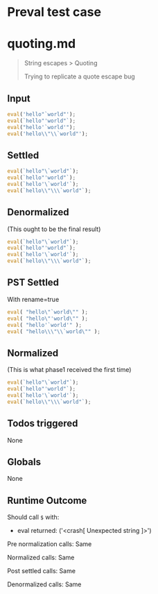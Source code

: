# Preval test case

# quoting.md

> String escapes > Quoting
>
> Trying to replicate a quote escape bug

## Input

`````js filename=intro
eval('hello"`world"');
eval(`hello"'world"`);
eval("hello'`world'");
eval('hello\\"\\`world"');
`````


## Settled


`````js filename=intro
eval(`hello"\`world"`);
eval(`hello"'world"`);
eval(`hello'\`world'`);
eval(`hello\\"\\\`world"`);
`````


## Denormalized
(This ought to be the final result)

`````js filename=intro
eval(`hello"\`world"`);
eval(`hello"'world"`);
eval(`hello'\`world'`);
eval(`hello\\"\\\`world"`);
`````


## PST Settled
With rename=true

`````js filename=intro
eval( "hello\"`world\"" );
eval( "hello\"'world\"" );
eval( "hello'`world'" );
eval( "hello\\\"\\`world\"" );
`````


## Normalized
(This is what phase1 received the first time)

`````js filename=intro
eval(`hello"\`world"`);
eval(`hello"'world"`);
eval(`hello'\`world'`);
eval(`hello\\"\\\`world"`);
`````


## Todos triggered


None


## Globals


None


## Runtime Outcome


Should call `$` with:
 - eval returned: ('<crash[ Unexpected string ]>')

Pre normalization calls: Same

Normalized calls: Same

Post settled calls: Same

Denormalized calls: Same
